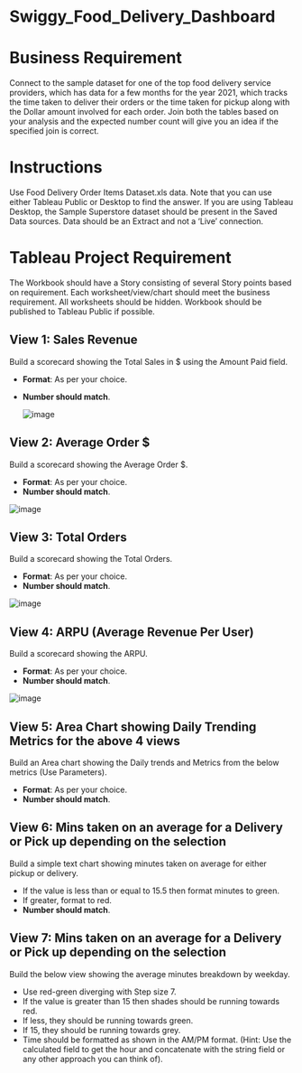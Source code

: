 # Swiggy_Food_Delivery_Dashboard
# Business Requirement
Connect to the sample dataset for one of the top food delivery service providers, which has data for a few months for the year 2021, which tracks the time taken to deliver their orders or the time taken for pickup along with the Dollar amount involved for each order. Join both the tables based on your analysis and the expected number count will give you an idea if the specified join is correct.
 
# Instructions
Use Food Delivery Order Items Dataset.xls data.
Note that you can use either Tableau Public or Desktop to find the answer.
If you are using Tableau Desktop, the Sample Superstore dataset should be present in the Saved Data sources.
Data should be an Extract and not a ‘Live’ connection.

# Tableau Project Requirement
The Workbook should have a Story consisting of several Story points based on requirement.
Each worksheet/view/chart should meet the business requirement.
All worksheets should be hidden.
Workbook should be published to Tableau Public if possible.

## View 1: Sales Revenue
Build a scorecard showing the Total Sales in $ using the Amount Paid field.
- **Format**: As per your choice.
- **Number should match**.

  ![image](https://github.com/Steffi-9/Swiggy_Food_Delivery_Dashboard/assets/58806839/568e3111-9921-4c55-b903-f4b557c3e8e8)


## View 2: Average Order $
Build a scorecard showing the Average Order $.
- **Format**: As per your choice.
- **Number should match**.

![image](https://github.com/Steffi-9/Swiggy_Food_Delivery_Dashboard/assets/58806839/09b46ca4-8620-4a13-a02e-18318def2754)


## View 3: Total Orders
Build a scorecard showing the Total Orders.
- **Format**: As per your choice.
- **Number should match**.

![image](https://github.com/Steffi-9/Swiggy_Food_Delivery_Dashboard/assets/58806839/a7595880-15d4-4732-be69-b6bd6391d9ea)


## View 4: ARPU (Average Revenue Per User)
Build a scorecard showing the ARPU.
- **Format**: As per your choice.
- **Number should match**.

![image](https://github.com/Steffi-9/Swiggy_Food_Delivery_Dashboard/assets/58806839/c709eaff-14a0-417e-b486-6c501242ee3b)


## View 5: Area Chart showing Daily Trending Metrics for the above 4 views
Build an Area chart showing the Daily trends and Metrics from the below metrics (Use Parameters).
- **Format**: As per your choice.
- **Number should match**.

## View 6: Mins taken on an average for a Delivery or Pick up depending on the selection
Build a simple text chart showing minutes taken on average for either pickup or delivery.
- If the value is less than or equal to 15.5 then format minutes to green.
- If greater, format to red.
- **Number should match**.

## View 7: Mins taken on an average for a Delivery or Pick up depending on the selection
Build the below view showing the average minutes breakdown by weekday.
- Use red-green diverging with Step size 7.
- If the value is greater than 15 then shades should be running towards red.
- If less, they should be running towards green.
- If 15, they should be running towards grey.
- Time should be formatted as shown in the AM/PM format. (Hint: Use the calculated field to get the hour and concatenate with the string field or any other approach you can think of).

